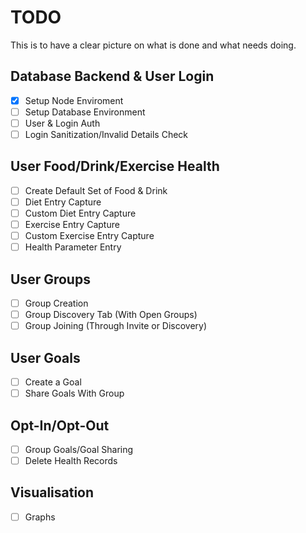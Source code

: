 # TODO
This is to have a clear picture on what is done and what needs doing.

## Database Backend & User Login
 - [x] Setup Node Enviroment
 - [ ] Setup Database Environment
 - [ ] User & Login Auth
 - [ ] Login Sanitization/Invalid Details Check

## User Food/Drink/Exercise Health
 - [ ] Create Default Set of Food & Drink
 - [ ] Diet Entry Capture
 - [ ] Custom Diet Entry Capture
 - [ ] Exercise Entry Capture
 - [ ] Custom Exercise Entry Capture
 - [ ] Health Parameter Entry

## User Groups
 - [ ] Group Creation
 - [ ] Group Discovery Tab (With Open Groups)
 - [ ] Group Joining (Through Invite or Discovery)

## User Goals
 - [ ] Create a Goal
 - [ ] Share Goals With Group

## Opt-In/Opt-Out
 - [ ] Group Goals/Goal Sharing
 - [ ] Delete Health Records

## Visualisation
 - [ ] Graphs
